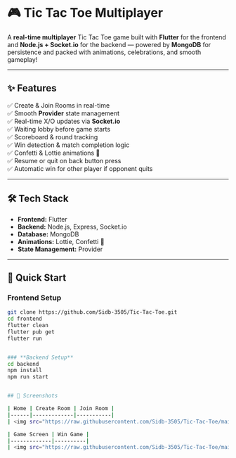 # 🎮 Tic Tac Toe Multiplayer  

A **real-time multiplayer** Tic Tac Toe game built with **Flutter** for the frontend and **Node.js + Socket.io** for the backend — powered by **MongoDB** for persistence and packed with animations, celebrations, and smooth gameplay!  

---

## ✨ Features  

✅ Create & Join Rooms in real-time  
✅ Smooth **Provider** state management  
✅ Real-time X/O updates via **Socket.io**  
✅ Waiting lobby before game starts  
✅ Scoreboard & round tracking  
✅ Win detection & match completion logic  
✅ Confetti & Lottie animations 🎉  
✅ Resume or quit on back button press  
✅ Automatic win for other player if opponent quits  

---

## 🛠 Tech Stack  

- **Frontend:** Flutter  
- **Backend:** Node.js, Express, Socket.io  
- **Database:** MongoDB  
- **Animations:** Lottie, Confetti 🎉  
- **State Management:** Provider  

---

## 🚀 Quick Start

### **Frontend Setup**  
```bash
git clone https://github.com/Sidb-3505/Tic-Tac-Toe.git
cd frontend
flutter clean
flutter pub get
flutter run


### **Backend Setup**  
cd backend
npm install
npm run start


## 📱 Screenshots

| Home | Create Room | Join Room |
|------|-------------|-----------|
| <img src="https://raw.githubusercontent.com/Sidb-3505/Tic-Tac-Toe/main/assets/screenshots/home_screen.jpg" width="200"/> | <img src="https://raw.githubusercontent.com/Sidb-3505/Tic-Tac-Toe/main/assets/screenshots/create_room_screen.jpg" width="200"/> | <img src="https://raw.githubusercontent.com/Sidb-3505/Tic-Tac-Toe/main/assets/screenshots/join_room_screen.jpg" width="200"/> |

| Game Screen | Win Game |
|-------------|----------|
| <img src="https://raw.githubusercontent.com/Sidb-3505/Tic-Tac-Toe/main/assets/screenshots/game_screen.jpg" width="200"/> | <img src="https://raw.githubusercontent.com/Sidb-3505/Tic-Tac-Toe/main/assets/screenshots/won_the_game.jpg" width="200"/> |
